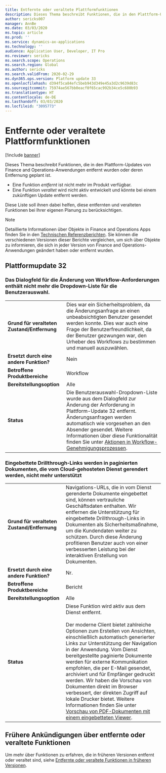 ```yaml
---
title: Entfernte oder veraltete Plattformfunktionen
description: Dieses Thema beschreibt Funktionen, die in den Plattform-Updates von Finance and Operations-Anwendungen entfernt wurden oder deren Entfernung geplant ist.
author: sericks007
manager: AnnBe
ms.date: 03/03/2020
ms.topic: article
ms.prod: ''
ms.service: dynamics-ax-applications
ms.technology: ''
audience: Application User, Developer, IT Pro
ms.reviewer: sericks
ms.search.scope: Operations
ms.search.region: Global
ms.author: sericks
ms.search.validFrom: 2020-02-29
ms.dyn365.ops.version: Platform update 33
ms.openlocfilehash: d394f5ca84efc5beb943d349e45a3d2c9639d83c
ms.sourcegitcommit: 75974ae567bb0eacf0f65cac992b34ce5c680b93
ms.translationtype: HT
ms.contentlocale: de-DE
ms.lasthandoff: 03/03/2020
ms.locfileid: "3095773"
---
```

# <a name="removed-or-deprecated-platform-features"></a>Entfernte oder veraltete Plattformfunktionen

[!include [banner](../includes/banner.md)]

Dieses Thema beschreibt Funktionen, die in den Plattform-Updates von Finance and Operations-Anwendungen entfernt wurden oder deren Entfernung geplant ist.

- Eine Funktion *entfernt* ist nicht mehr im Produkt verfügbar.
- Eine Funktion *veraltet* wird nicht aktiv entwickelt und könnte bei einem zukünftigen Update entfernt werden.

Diese Liste soll ihnen dabei helfen, diese entfernten und veralteten Funktionen bei Ihrer eigenen Planung zu berücksichtigen. 

> [!NOTE]
> Detaillierte Informationen über Objekte in Finance and Operations Apps finden Sie in den [Technischen Referenzberichten](https://mbs.microsoft.com/customersource/northamerica/AX/downloads/reports/axtechrefrep). Sie können die verschiedenen Versionen dieser Berichte vergleichen, um sich über Objekte zu informieren, die sich in jeder Version von Finance and Operations-Anwendungen geändert haben oder entfernt wurden.

## <a name="platform-update-32"></a>Plattformupdate 32

### <a name="workflow-request-change-dialog-box-no-longer-includes-user-selection-drop-down-list"></a>Das Dialogfeld für die Änderung von Workflow-Anforderungen enthält nicht mehr die Dropdown-Liste für die Benutzerauswahl.
|   |  |
|------------|--------------------|
| **Grund für veralteten Zustand/Entfernung** | Dies war ein Sicherheitsproblem, da die Änderungsanfrage an einen unbeabsichtigten Benutzer gesendet werden konnte. Dies war auch eine Frage der Benutzerfreundlichkeit, da der Benutzer gezwungen war, den Urheber des Workflows zu bestimmen und manuell auszuwählen.  |
| **Ersetzt durch eine andere Funktion?**   | Nein |
| **Betroffene Produktbereiche**         | Workflow |
| **Bereitstellungsoption**              | Alle |
| **Status**                         | Die Benutzerauswahl-Dropdown-Liste wurde aus dem Dialogfeld zur Änderung der Anforderung in Plattform-Update 32 entfernt. Änderungsanfragen werden automatisch wie vorgesehen an den Absender gesendet. Weitere Informationen über diese Funktionalität finden Sie unter [Aktionen in Workflow-Genehmigungsprozessen](https://docs.microsoft.com/dynamics365/fin-ops-core/fin-ops/organization-administration/workflow-actions?toc=%2Fdynamics365%2Fcommerce%2Ftoc.json#request-change). |

### <a name="embedded-drill-through-links-are-no-longer-supported-in-paginated-documents-rendered-by-the-cloud-hosted-service"></a>Eingebettete Drillthrough-Links werden in paginierten Dokumenten, die vom Cloud-gehosteten Dienst gerendert werden, nicht mehr unterstützt 
|   |  |
|------------|--------------------|
| **Grund für veralteten Zustand/Entfernung** | Navigations-URLs, die in vom Dienst gerenderte Dokumente eingebettet sind, können vertrauliche Geschäftsdaten enthalten. Wir entfernen die Unterstützung für eingebettete Drillthrough-Links in Dokumenten als Sicherheitsmaßnahme, um die Kundendaten weiter zu schützen. Durch diese Änderung profitieren Benutzer auch von einer verbesserten Leistung bei der interaktiven Erstellung von Dokumenten.  |
| **Ersetzt durch eine andere Funktion?**   | Nr. |
| **Betroffene Produktbereiche**         | Bericht |
| **Bereitstellungsoption**              | Alle |
| **Status**                         | Diese Funktion wird aktiv aus dem Dienst entfernt.<br><br>Der moderne Client bietet zahlreiche Optionen zum Erstellen von Ansichten, einschließlich automatisch generierter Links zur Unterstützung der Navigation in der Anwendung. Vom Dienst bereitgestellte paginierte Dokumente werden für externe Kommunikation empfohlen, die per E-Mail gesendet, archiviert und für Empfänger gedruckt werden. Wir haben die Vorschau von Dokumenten direkt im Browser verbessert, der direkten Zugriff auf lokale Drucker bietet. Weitere Informationen finden Sie unter [Vorschau von PDF-Dokumenten mit einem eingebetteten Viewer](https://docs.microsoft.com/dynamics365/fin-ops-core/dev-itpro/analytics/preview-pdf-documents). |

## <a name="previous-announcements-about-removed-or-deprecated-features"></a>Frühere Ankündigungen über entfernte oder veraltete Funktionen
Um mehr über Funktionen zu erfahren, die in früheren Versionen entfernt oder veraltet sind, siehe [Entfernte oder veraltete Funktionen in früheren Versionen](../migration-upgrade/deprecated-features.md).

